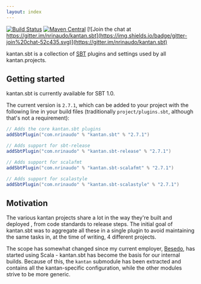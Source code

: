 ```yaml
---
layout: index
---
```


[![Build Status](https://travis-ci.org/nrinaudo/kantan.sbt.svg?branch=master)](https://travis-ci.org/nrinaudo/kantan.sbt)
[![Maven Central](https://maven-badges.herokuapp.com/maven-central/com.nrinaudo/kantan.sbt/badge.svg)](https://maven-badges.herokuapp.com/maven-central/com.nrinaudo/kantan.sbt)
[![Join the chat at https://gitter.im/nrinaudo/kantan.sbt](https://img.shields.io/badge/gitter-join%20chat-52c435.svg)](https://gitter.im/nrinaudo/kantan.sbt)

kantan.sbt is a collection of [SBT] plugins and settings used by all kantan.projects.

## Getting started

kantan.sbt is currently available for SBT 1.0.

The current version is `2.7.1`, which can be added to your project with the following line
in your build files (traditionally `project/plugins.sbt`, although that's not a requirement):

```scala
// Adds the core kantan.sbt plugins
addSbtPlugin("com.nrinaudo" % "kantan.sbt" % "2.7.1")

// Adds support for sbt-release
addSbtPlugin("com.nrinaudo" % "kantan.sbt-release" % "2.7.1")

// Adds support for scalafmt
addSbtPlugin("com.nrinaudo" % "kantan.sbt-scalafmt" % "2.7.1")

// Adds support for scalastyle
addSbtPlugin("com.nrinaudo" % "kantan.sbt-scalastyle" % "2.7.1")
```

## Motivation

The various kantan projects share a lot in the way they're built and deployed , from code standards
to release steps. The initial goal of kantan.sbt was to aggregate all these in a single plugin to
avoid maintaining the same tasks in, at the time of writing, 4 different projects.

The scope has somewhat changed since my current employer, [Besedo](https://besedo.com/), has started
using Scala - kantan.sbt has become the basis for our internal builds. Because of this, the `kantan`
submodule has been extracted and contains all the kantan-specific configuration, while the other modules
strive to be more generic.

[SBT]:https://www.scala-sbt.org/
